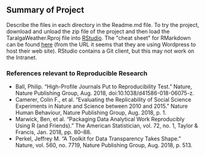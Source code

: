 ## Summary of Project
Describe the files in each directory in the Readme.md file.
To try the project, download and unload the zip file of the project and then load the TaralgaWeather.Rproj file into [RStudio](http://www.rstudio.com). The "cheat sheet" for RMarkdown can be found [here](https://www.rstudio.com/wp-content/uploads/2015/02/rmarkdown-cheatsheet.pdf) (from the URL it seems that they are using Wordpress to host their web site). RStudio contains a Git client, but this may not work on the Intranet.   

### References relevant to Reproducible Research

* Ball, Philip. “High-Profile Journals Put to Reproducibility Test.” Nature, Nature Publishing Group, Aug. 2018, doi:10.1038/d41586-018-06075-z.
* Camerer, Colin F., et al. “Evaluating the Replicability of Social Science Experiments in Nature and Science between 2010 and 2015.” Nature Human Behaviour, Nature Publishing Group, Aug. 2018, p. 1.
* Marwick, Ben, et al. “Packaging Data Analytical Work Reproducibly Using R (and Friends).” The American Statistician, vol. 72, no. 1, Taylor & Francis, Jan. 2018, pp. 80–88.
* Perkel, Jeffrey M. “A Toolkit for Data Transparency Takes Shape.” Nature, vol. 560, no. 7719, Nature Publishing Group, Aug. 2018, p. 513.
